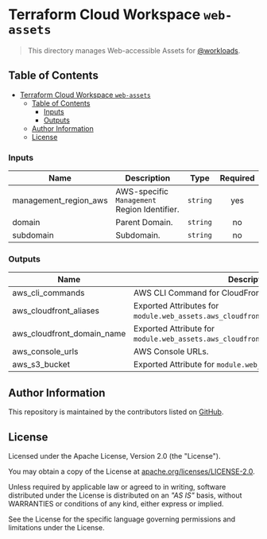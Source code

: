 # Terraform Cloud Workspace `web-assets`

> This directory manages Web-accessible Assets for [@workloads](https://github.com/workloads).

## Table of Contents

<!-- TOC -->
* [Terraform Cloud Workspace `web-assets`](#terraform-cloud-workspace-web-assets)
  * [Table of Contents](#table-of-contents)
    * [Inputs](#inputs)
    * [Outputs](#outputs)
  * [Author Information](#author-information)
  * [License](#license)
<!-- TOC -->

<!-- BEGIN_TF_DOCS -->
### Inputs

| Name | Description | Type | Required |
|------|-------------|------|:--------:|
| management_region_aws | AWS-specific `Management` Region Identifier. | `string` | yes |
| domain | Parent Domain. | `string` | no |
| subdomain | Subdomain. | `string` | no |

### Outputs

| Name | Description |
|------|-------------|
| aws_cli_commands | AWS CLI Command for CloudFront operations. |
| aws_cloudfront_aliases | Exported Attributes for `module.web_assets.aws_cloudfront_distribution.aliases`. |
| aws_cloudfront_domain_name | Exported Attribute for `module.web_assets.aws_cloudfront_distribution.domain_name`. |
| aws_console_urls | AWS Console URLs. |
| aws_s3_bucket | Exported Attribute for `module.web_assets.aws_s3_bucket`. |
<!-- END_TF_DOCS -->

## Author Information

This repository is maintained by the contributors listed on [GitHub](https://github.com/workloads/web-assets/graphs/contributors).

## License

Licensed under the Apache License, Version 2.0 (the "License").

You may obtain a copy of the License at [apache.org/licenses/LICENSE-2.0](http://www.apache.org/licenses/LICENSE-2.0).

Unless required by applicable law or agreed to in writing, software distributed under the License is distributed on an _"AS IS"_ basis, without WARRANTIES or conditions of any kind, either express or implied.

See the License for the specific language governing permissions and limitations under the License.
